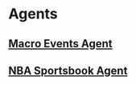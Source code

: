 # Agents

## [Macro Events Agent](https://github.com/ChanukyaVardhan/Agents/tree/main/macro-events-agent)

## [NBA Sportsbook Agent](https://github.com/ChanukyaVardhan/Agents/tree/main/nba-sportsbook-agent)
